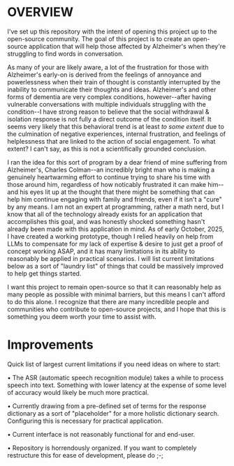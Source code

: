 # **OVERVIEW**
I've set up this repository with the intent of opening this project up to the open-source community. The goal of this project is to create an open-source application that will help those affected by Alzheimer's when they're struggling to find words in conversation. 


As many of your are likely aware, a lot of the frustration for those with Alzheimer's early-on is derived from the feelings of annoyance and powerlessness when their train of thought is constantly interrupted by the inability to communicate their thoughts and ideas. Alzheimer's and other forms of dementia are very complex conditions, however--after having vulnerable conversations with multiple individuals struggling with the condition--I have strong reason to believe that the social withdrawal & isolation response is not fully a direct outcome of the condition itself. It seems very likely that this behavioral trend is at least *to some extent* due to the culmination of negative experiences, internal frustration, and feelings of helplessness that are linked to the action of social engagement. To what extent? I can't say, as this is not a scientifically grounded conclusion.


I ran the idea for this sort of program by a dear friend of mine suffering from Alzheimer's, Charles Colman--an incredibly bright man who is making a genuinely heartwarming effort to continue trying to share his time with those around him, regardless of how noticably frustrated it can make him--and his eyes lit up at the thought that there might be something that can help him continue engaging with family and friends, even if it isn't a "cure" by any means. I am not an expert at programming, rather a math nerd, but I know that all of the technology already exists for an application that accomplishes this goal, and was honestly shocked something hasn't already been made with this application in mind. As of early October, 2025, I have created a working prototype, though I relied heavily on help from LLMs to compensate for my lack of expertise & desire to just get a proof of concept working ASAP, and it has many limitations in its ability to reasonably be applied in practical scenarios. I will list current limitations below as a sort of "laundry list" of things that could be massively improved to help get things started. 


I want this project to remain open-source so that it can reasonably help as many people as possible with minimal barriers, but this means I can't afford to do this alone. I recognize that there are many incredible people and communities who contribute to open-source projects, and I hope that this is something you deem worth your time to assist with.

# **Improvements**
Quick list of largest current limitations if you need ideas on where to start:

• The ASR (automatic speech recognition module) takes a while to process speech into text. Something with lower latency at the expense of some level of accuracy would likely be much more practical.

• Currently drawing from a pre-defined set of terms for the response dictionary as a sort of "placeholder" for a more holistic dictionary search. Configuring this is necessary for practical application.

• Current interface is not reasonably functional for and end-user.

• Repository is horrendously organized. If you want to completely restructure this for ease of development, please do ;-;
